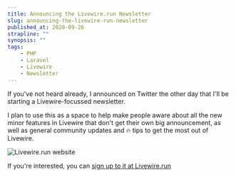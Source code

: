 ```yaml
---
title: Announcing the Livewire.run Newsletter
slug: announcing-the-livewire-run-newsletter
published_at: 2020-09-26
strapline: ""
synopsis: ""
tags:
    - PHP
    - Laravel
    - Livewire
    - Newsletter
---
```


If you've not heard already, I announced on Twitter the other day that I'll be starting a Livewire-focussed newsletter.

I plan to use this as a space to help make people aware about all the new minor features in Livewire that don't get their own big announcement, as well as general community updates and 🔥 tips to get the most out of Livewire.

![Livewire.run website](/images/articles/livewire-run-screenshot.webp)

If you're interested, you can [sign up to it at Livewire.run](https://livewire.run)
